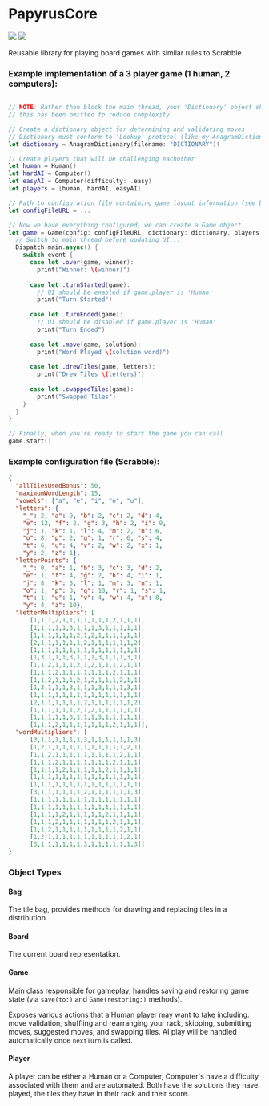 # PapyrusCore

![](https://reposs.herokuapp.com/?path=ChrisAU/PapyrusCore&style=flat)
![](https://travis-ci.org/ChrisAU/PapyrusCore.svg)

Reusable library for playing board games with similar rules to Scrabble.

### Example implementation of a 3 player game (1 human, 2 computers):

```swift

// NOTE: Rather than block the main thread, your 'Dictionary' object should be created on a background thread
// this has been omitted to reduce complexity

// Create a dictionary object for determining and validating moves
// Dictionary must conform to 'Lookup' protocol (like my AnagramDictionary)
let dictionary = AnagramDictionary(filename: "DICTIONARY")!

// Create players that will be challenging eachother
let human = Human()
let hardAI = Computer()
let easyAI = Computer(difficulty: .easy)
let players = [human, hardAI, easyAI]

// Path to configuration file containing game layout information (see below)
let configFileURL = ...

// Now we have everything configured, we can create a Game object
let game = Game(config: configFileURL, dictionary: dictionary, players: players) { event in 
  // Switch to main thread before updating UI...
  Dispatch.main.async() {
    switch event {
      case let .over(game, winner):
        print("Winner: \(winner)")
      
      case let .turnStarted(game):
        // UI should be enabled if game.player is 'Human'
        print("Turn Started")
      
      case let .turnEnded(game):
        // UI should be disabled if game.player is 'Human'
        print("Turn Ended")
    
      case let .move(game, solution):
        print("Word Played \(solution.word)")
      
      case let .drewTiles(game, letters):
        print("Drew Tiles \(letters)")
      
      case let .swappedTiles(game):
        print("Swapped Tiles")
    }
  }
}

// Finally, when you're ready to start the game you can call
game.start()
```

### Example configuration file (Scrabble):

```json
{
  "allTilesUsedBonus": 50,
  "maximumWordLength": 15,
  "vowels": ["a", "e", "i", "o", "u"],
  "letters": {
    "_": 2, "a": 9, "b": 2, "c": 2, "d": 4,
    "e": 12, "f": 2, "g": 3, "h": 2, "i": 9,
    "j": 1, "k": 1, "l": 4, "m": 2, "n": 6,
    "o": 8, "p": 2, "q": 1, "r": 6, "s": 4,
    "t": 6, "u": 4, "v": 2, "w": 2, "x": 1,
    "y": 2, "z": 1},
  "letterPoints": {
    "_": 0, "a": 1, "b": 3, "c": 3, "d": 2,
    "e": 1, "f": 4, "g": 2, "h": 4, "i": 1,
    "j": 8, "k": 5, "l": 1, "m": 3, "n": 1,
    "o": 1, "p": 3, "q": 10, "r": 1, "s": 1,
    "t": 1, "u": 1, "v": 4, "w": 4, "x": 8,
    "y": 4, "z": 10},
  "letterMultipliers": [
      [1,1,1,2,1,1,1,1,1,1,1,2,1,1,1],
      [1,1,1,1,1,3,1,1,1,3,1,1,1,1,1],
      [1,1,1,1,1,1,2,1,2,1,1,1,1,1,1],
      [2,1,1,1,1,1,1,2,1,1,1,1,1,1,2],
      [1,1,1,1,1,1,1,1,1,1,1,1,1,1,1],
      [1,3,1,1,1,3,1,1,1,3,1,1,1,3,1],
      [1,1,2,1,1,1,2,1,2,1,1,1,2,1,1],
      [1,1,1,2,1,1,1,1,1,1,1,2,1,1,1],
      [1,1,2,1,1,1,2,1,2,1,1,1,2,1,1],
      [1,3,1,1,1,3,1,1,1,3,1,1,1,3,1],
      [1,1,1,1,1,1,1,1,1,1,1,1,1,1,1],
      [2,1,1,1,1,1,1,2,1,1,1,1,1,1,2],
      [1,1,1,1,1,1,2,1,2,1,1,1,1,1,1],
      [1,1,1,1,1,3,1,1,1,3,1,1,1,1,1],
      [1,1,1,2,1,1,1,1,1,1,1,2,1,1,1]],
  "wordMultipliers": [
      [3,1,1,1,1,1,1,3,1,1,1,1,1,1,3],
      [1,2,1,1,1,1,1,1,1,1,1,1,1,2,1],
      [1,1,2,1,1,1,1,1,1,1,1,1,2,1,1],
      [1,1,1,2,1,1,1,1,1,1,1,2,1,1,1],
      [1,1,1,1,2,1,1,1,1,1,2,1,1,1,1],
      [1,1,1,1,1,1,1,1,1,1,1,1,1,1,1],
      [1,1,1,1,1,1,1,1,1,1,1,1,1,1,1],
      [3,1,1,1,1,1,1,2,1,1,1,1,1,1,3],
      [1,1,1,1,1,1,1,1,1,1,1,1,1,1,1],
      [1,1,1,1,1,1,1,1,1,1,1,1,1,1,1],
      [1,1,1,1,2,1,1,1,1,1,2,1,1,1,1],
      [1,1,1,2,1,1,1,1,1,1,1,2,1,1,1],
      [1,1,2,1,1,1,1,1,1,1,1,1,2,1,1],
      [1,2,1,1,1,1,1,1,1,1,1,1,1,2,1],
      [3,1,1,1,1,1,1,3,1,1,1,1,1,1,3]]
}
```

### Object Types

#### Bag
The tile bag, provides methods for drawing and replacing tiles in a distribution.

#### Board
The current board representation.

#### Game
Main class responsible for gameplay, handles saving and restoring game state (via `save(to:)` and `Game(restoring:)` methods).

Exposes various actions that a Human player may want to take including: move validation, shuffling and rearranging your rack, skipping, submitting moves, suggested moves, and swapping tiles. AI play will be handled automatically once `nextTurn` is called.

#### Player
A player can be either a Human or a Computer, Computer's have a difficulty associated with them and are automated. Both have the solutions they have played, the tiles they have in their rack and their score.
